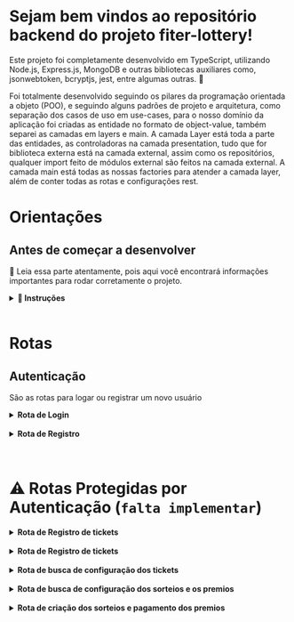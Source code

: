 # Sejam bem vindos ao repositório backend do projeto fiter-lottery!

Este projeto foi completamente desenvolvido em TypeScript, utilizando Node.js,
Express.js, MongoDB e outras bibliotecas auxiliares como, jsonwebtoken,
bcryptjs, jest, entre algumas outras. 🚀

Foi totalmente desenvolvido seguindo os pilares da programação orientada a
objeto (POO), e seguindo alguns padrões de projeto e arquitetura, como separação
dos casos de uso em use-cases, para o nosso domínio da aplicação foi criadas as
entidade no formato de object-value, também separei as camadas em layers e main.
A camada Layer está toda a parte das entidades, as controladoras na camada
presentation, tudo que for biblioteca externa está na camada external, assim
como os repositórios, qualquer import feito de módulos external são feitos na
camada external. A camada main está todas as nossas factories para atender a
camada layer, além de conter todas as rotas e configurações rest.

# Orientações

## Antes de começar a desenvolver

👀 Leia essa parte atentamente, pois aqui você encontrará informações
importantes para rodar corretamente o projeto.

<details>
<summary><strong> 🔰 Instruções </strong></summary><br />

1. Clone o repositório

- `git clone https://github.com/Gabrielja2/fiter-back-end.git`

2. Entre na pasta do repositório que você acabou de clonar:

- `cd pasta-do-repositório`

3. Instale as dependências

- `npm install`

4. Configure as variáveis de ambiente, é <strong>Obrigatório</strong> para
   funcionar corretamente:

- Confira o arquivo .env na raiz do projeto e preencha com as variáveis de
  ambiente caso seja necessário, mas ja vou deixar elas preenchidas nesse
  exemplo, lembre que é obrigatório algumas dessas váriaveis para conseguir
  rodar o servidor como PORT, eu utilizei a PORT=`3030` mas pode ser qualquer
  uma que não esteja sendo usada na sua máquina, e
  MONGO_UR=`mongodb://localhost:27017/fiter-lottery`

6. Dentro do diretório FITER-LOTTERY-BACKEND, abra um terminal, suba o
   docker-compose e depois no mesmo terminal rode o projeto:

- `docker-compose up`

- `npm run dev`

</details><br />

# Rotas

## Autenticação

São as rotas para logar ou registrar um novo usuário

<details>
<summary><strong>Rota de Login</strong></summary>

- Método: POST
- URL: API_BASE_URL/users/login
- Descrição: Realiza o login de um usuário cadastrado.
- Parâmetros de entrada:
  - email: String (obrigatório) - E-mail do usuário.
  - password: String (obrigatório) - Senha do usuário.
- Resposta de sucesso:
  - Código: 200
  - Corpo: Objeto contendo o token de autenticação do usuário e algumas
  informações.
  </details><br />

<details>
<summary><strong>Rota de Registro</strong></summary>

- Método: POST
- URL: API_BASE_URL/users/register
- Descrição: Registra um novo usuário.
- Parâmetros de entrada:
  - email: String (obrigatório) - E-mail do usuário.
  - password: String (obrigatório) - Senha do usuário.
- Resposta de sucesso:
  - Código: 201
  - Corpo: String com o email do usuário criado.
  </details><br /><br />

# ⚠️ Rotas Protegidas por Autenticação (`falta implementar`)

<details>
<summary><strong>Rota de Registro de tickets</strong></summary>

- Método: POST
- URL: API_BASE_URL/tickets/register
- Descrição: Registra um novo bilhete.
- Exemplo dos parâmetros de entrada: { "tickets": [ { "ticketId": 1, "price":
  3.00, "selectedNumbers": [ 6, 7, 8, 9, 10, 11, 12, 13, 14, 15, 16, 17, 18, 19,
  20] }, { "ticketId": 2, "price": 25000, "selectedNumbers": [ 1, 2, 3, 4, 5, 6,
  7, 8, 9, 10, 11, 12, 13, 14, 15, 16, 17, 18, 19, 20] } ] }
- Resposta de sucesso:
  - Código: 201
  - Corpo: String com a mensagem de criação com sucesso.
  </details><br />

<details>
<summary><strong>Rota de Registro de tickets</strong></summary>

- Método: POST
- URL: API_BASE_URL/tickets/register
- Descrição: Registra um novo bilhete.
- Exemplo dos parâmetros de entrada: { "tickets": [ { "ticketId": 1, "price":
  3.00, "selectedNumbers": [ 6, 7, 8, 9, 10, 11, 12, 13, 14, 15, 16, 17, 18, 19,
  20] }, { "ticketId": 2, "price": 25000, "selectedNumbers": [ 1, 2, 3, 4, 5, 6,
  7, 8, 9, 10, 11, 12, 13, 14, 15, 16, 17, 18, 19, 20] } ] }
- Resposta de sucesso:
  - Código: 201
  - Corpo: String com a mensagem de criação com sucesso.
  </details><br />

<details>
<summary><strong>Rota de busca de configuração dos tickets</strong></summary>

- Método: GET
- URL: API_BASE_URL/ticket-config
- Descrição: Lista as configurações do bilhete.
- Resposta de sucesso:
  - Código: 200
  - Corpo: Um array com as configuração de preço e numeros selecionados.
  </details><br />

<details>
<summary><strong>Rota de busca de configuração dos sorteios e os premios</strong></summary>

- Método: GET
- URL: API_BASE_URL/prize-draw-config
- Descrição: Lista as configurações do sorteio.
- Resposta de sucesso:

  - Código: 200
  - Corpo: Um array com as configuração de prêmio e numeros sorteados.
  </details><br />

<details>
<summary><strong>Rota de criação dos sorteios e pagamento dos premios</strong></summary>

- Método: POST
- URL: API_BASE_URL/prize-draw-result
- Descrição: Cria o sorteio faz todas as açoes necessárias nesse fluxo.
- Resposta de sucesso:
  - Código: 201
  - Corpo: String com a mensagem de criação com sucesso do sorteio.
  </details><br />

